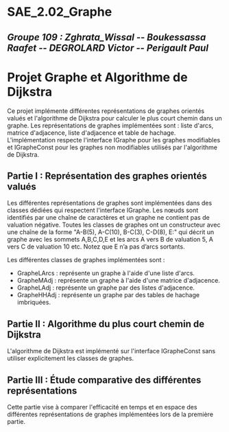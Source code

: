 # SAE_2.02_Graphe

## *Groupe 109 : Zghrata_Wissal -- Boukessassa Raafet -- DEGROLARD Victor -- Perigault Paul*                          

Projet Graphe et Algorithme de Dijkstra
=======================================

Ce projet implémente différentes représentations de graphes orientés valués et l'algorithme de Dijkstra pour calculer le plus court chemin dans un graphe. Les représentations de graphes implémentées sont : liste d'arcs, matrice d'adjacence, liste d'adjacence et table de hachage. L'implémentation respecte l'interface IGraphe pour les graphes modifiables et IGrapheConst pour les graphes non modifiables utilisés par l'algorithme de Dijkstra.

Partie I : Représentation des graphes orientés valués
-----------------------------------------------------

Les différentes représentations de graphes sont implémentées dans des classes dédiées qui respectent l'interface IGraphe. Les nœuds sont identifiés par une chaîne de caractères et un graphe ne contient pas de valuation négative. Toutes les classes de graphes ont un constructeur avec une chaîne de la forme "A-B(5), A-C(10), B-C(3), C-D(8), E:" qui décrit un graphe avec les sommets A,B,C,D,E et les arcs A vers B de valuation 5, A vers C de valuation 10 etc. Notez que E n’a pas d’arcs sortants.


Les différentes classes de graphes implémentées sont :

*   GrapheLArcs : représente un graphe à l'aide d'une liste d'arcs.
*   GrapheMAdj : représente un graphe à l'aide d'une matrice d'adjacence.
*   GrapheLAdj : représente un graphe par des listes d'adjacence.
*   GrapheHHAdj : représente un graphe par des tables de hachage imbriquées.

Partie II : Algorithme du plus court chemin de Dijkstra
-------------------------------------------------------

L'algorithme de Dijkstra est implémenté sur l'interface IGrapheConst sans utiliser explicitement les classes de graphes.

Partie III : Étude comparative des différentes représentations
--------------------------------------------------------------

Cette partie vise à comparer l'efficacité en temps et en espace des différentes représentations de graphes implémentées lors de la première partie.
